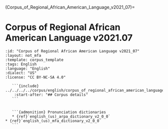 
(Corpus_of_Regional_African_American_Language_v2021_07)=
# Corpus of Regional African American Language v2021.07

``````{corpus} Corpus of Regional African American Language v2021.07
:id: "Corpus of Regional African American Language v2021_07"
:layout: not_mfa
:template: corpus_template
:tags: English
:language: "English"
:dialect: "US"
:license: "CC BY-NC-SA 4.0"

   ```{include} ../../../../corpus/english/corpus_of_regional_african_american_language/2021.07/README.md
    :start-after: "## Corpus details"
   ```


   ```{admonition} Pronunciation dictionaries
   * {ref}`english_(us)_arpa_dictionary_v2_0_0`
* {ref}`english_(us)_mfa_dictionary_v2_0_0`
   ```
``````
